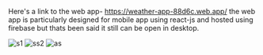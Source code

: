 Here's a link to the web app- https://weather-app-88d6c.web.app/
the web app is particularly designed for mobile app using react-js and hosted using firebase but thats been said it still can be open in desktop.


![s1](https://user-images.githubusercontent.com/74185121/157092258-097a4d34-e4cb-40f1-b636-0e3f08d174c7.png)
![ss2](https://user-images.githubusercontent.com/74185121/157092281-10573e19-af75-4126-a632-99a51e76e3f5.png)
![as](https://user-images.githubusercontent.com/74185121/157092289-53f0445d-fcbc-44d3-af22-3e76d0c920fc.png)
